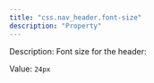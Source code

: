 ```yaml
---
title: "css.nav_header.font-size"
description: "Property"
---
```


Description: Font size for the header:

Value: `24px`